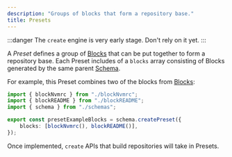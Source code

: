 ```yaml
---
description: "Groups of blocks that form a repository base."
title: Presets
---
```


:::danger
The `create` engine is very early stage.
Don't rely on it yet.
:::

A _Preset_ defines a group of [Blocks](./blocks) that can be put together to form a repository base.
Each Preset includes of a `blocks` array consisting of Blocks generated by the same parent [Schema](./schemas).

For example, this Preset combines two of the blocks from [Blocks](./blocks):

```ts
import { blockNvmrc } from "./blockNvmrc";
import { blockREADME } from "./blockREADME";
import { schema } from "./schemas";

export const presetExampleBlocks = schema.createPreset({
	blocks: [blockNvmrc(), blockREADME()],
});
```

Once implemented, `create` APIs that build repositories will take in Presets.
